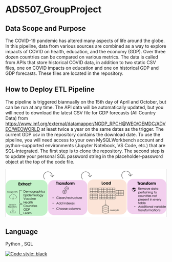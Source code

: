# ADS507_GroupProject

## Data Scope and Purpose 
The COVID-19 pandemic has altered many aspects of life around the globe. In this pipeline, data from various sources are combined as a way to explore impacts of COVID on health, education, and the economy (GDP). Over three dozen countries can be compared on various metrics. The data is called from APIs that store historical COVID data, in addition to two static CSV files, one on COVID impacts on education and one on historical GDP and GDP forecasts. These files are located in the repository.
## How to Deploy ETL Pipeline
The pipeline is triggered biannually on the 15th day of April and October, but can be run at any time. The API data will be automatically updated, but you will need to download the latest CSV file for GDP forecasts (All Country Data) from https://www.imf.org/external/datamapper/NGDP_RPCH@WEO/OEMDC/ADVEC/WEOWORLD at least twice a year on the same dates as the trigger. The current GDP csv in the repository contains the download date. To use the pipeline, you will need access to your own MySQLWorkbench account and python-supported environments (Jupyter Notebook, VS Code, etc.) that are SQL-integrated. The first step is to clone the repository. The second step is to update your personal SQL password string in the placeholder-password object at the top of the code file. 

![COVID Impacts ETL Pipeline](/media/ETLFig.png)
## Language
Python , SQL

[![Code style: black](https://img.shields.io/badge/code%20style-black-000000.svg)](https://github.com/psf/black)

